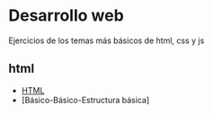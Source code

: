 # Desarrollo web
Ejercicios de los temas más básicos de html, css y js

## html
* [HTML](https://github.com/hvcesar/mis_practicas_web/blob/master/README.md)
* [Básico-Básico-Estructura básica]